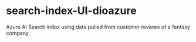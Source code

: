 # search-index-UI-dioazure
Azure AI Search index using data pulled from customer reviews of a fantasy company.
